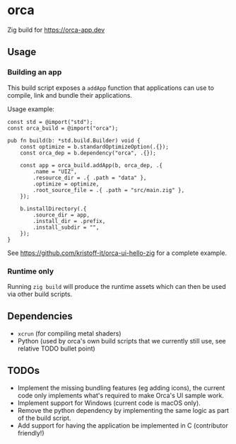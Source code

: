 # orca
Zig build for https://orca-app.dev


## Usage
### Building an app
This build script exposes a `addApp` function that applications can use to compile, link and bundle their applications.

Usage example:
```zig
const std = @import("std");
const orca_build = @import("orca");

pub fn build(b: *std.build.Builder) void {
    const optimize = b.standardOptimizeOption(.{});
    const orca_dep = b.dependency("orca", .{});

    const app = orca_build.addApp(b, orca_dep, .{
        .name = "UIZ",
        .resource_dir = .{ .path = "data" },
        .optimize = optimize,
        .root_source_file = .{ .path = "src/main.zig" },
    });

    b.installDirectory(.{
        .source_dir = app,
        .install_dir = .prefix,
        .install_subdir = "",
    });
}
```

See https://github.com/kristoff-it/orca-ui-hello-zig for a complete example.

### Runtime only
Running `zig build` will produce the runtime assets which can then be used via other build scripts.


## Dependencies

- `xcrun` (for compiling metal shaders)
- Python (used by orca's own build scripts that we currently still use, see relative TODO bullet point)


## TODOs

- Implement the missing bundling features (eg adding icons), the current code only implements what's required to make Orca's UI sample work.
- Implement support for Windows (current code is macOS only).
- Remove the python dependency by implementing the same logic as part of the build script.
- Add support for having the application be implemented in C (contributor friendly!)
